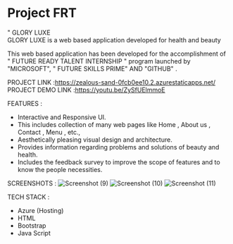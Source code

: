 # Project FRT

" GLORY LUXE  
GLORY LUXE is a web based application developed for health and beauty

This web based application has been developed for the accomplishment of " FUTURE READY TALENT INTERNSHIP " program launched by "MICROSOFT", " FUTURE SKILLS PRIME" AND "GITHUB" .

PROJECT LINK :https://zealous-sand-0fcb0ee10.2.azurestaticapps.net/
PROJECT DEMO LINK :https://youtu.be/ZySfUElmmoE

FEATURES : 

- Interactive and Responsive UI.
- This includes collection  of many web pages like Home , About us , Contact , Menu , etc.,
- Aesthetically pleasing visual design and architecture.
- Provides information regarding problems and solutions of beauty and health.
- Includes the feedback survey to improve the scope of features and to know the people necessities.

SCREENSHOTS :
![Screenshot (9)](https://user-images.githubusercontent.com/117507570/203066538-d14de0b3-eb17-4f29-945f-defcce7cde61.png)
![Screenshot (10)](https://user-images.githubusercontent.com/117507570/203066607-9e105b93-b01c-45f7-9529-883479393cdf.png)
![Screenshot (11)](https://user-images.githubusercontent.com/117507570/203066726-e69df9ab-8aa2-4d47-a1fd-69cb23019689.png)

TECH STACK :
- Azure (Hosting)
- HTML
- Bootstrap
- Java Script
